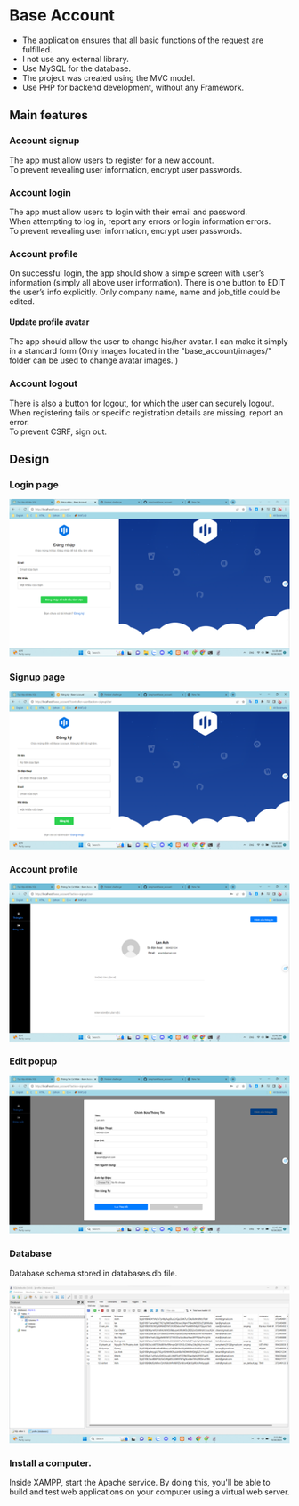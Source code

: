 # Base Account

- The application ensures that all basic functions of the request are fulfilled. 
- I not use any external library.
- Use MySQL for the database.
- The project was created using the MVC model.
- Use PHP for backend development, without any Framework.

## Main features

### Account signup

The app must allow users to register for a new account. \
To prevent revealing user information, encrypt user passwords.

### Account login
The app must allow users to login with their email and password. \
When attempting to log in, report any errors or login information errors.\
To prevent revealing user information, encrypt user passwords.
### Account profile
On successful login, the app should show a simple screen with user’s information (simply all above user information). There is one button to EDIT the user’s info explicitly. Only company name, name and job_title could be edited.

#### Update profile avatar

The app should allow the user to change his/her avatar.  I can make it simply in a standard form (Only images located in the "base_account/images/" folder can be used to change avatar images.
)

### Account logout
There is also a button for logout, for which the user can securely logout. \
When registering fails or specific registration details are missing, report an error.\
To prevent CSRF, sign out.

## Design

### Login page
![login](img-readme/image.png)

### Signup page 

![signup](img-readme/image-1.png)

### Account profile

![profile](img-readme/image-2.png)

### Edit popup

![popup](img-readme/image-3.png)



### Database
Database schema stored in databases.db file.

![database](img-readme/image-4.png)

### Install a computer.

Inside XAMPP, start the Apache service. By doing this, you'll be able to build and test web applications on your computer using a virtual web server.

